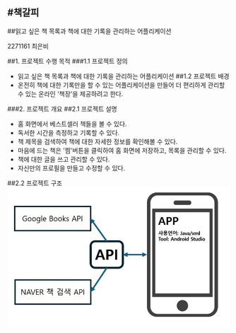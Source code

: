 #책갈피
----------------------------------
##읽고 싶은 책 목록과 책에 대한 기록을 관리하는 어플리케이션

2271161 최은비

##1. 프로젝트 수행 목적
###1.1 프로젝트 정의
 * 읽고 싶은 책 목록과 책에 대한 기록을 관리하는 어플리케이션
##1.2 프로젝트 배경
 * 온전히 책에 대한 기록만을 할 수 있는 어플리케이션을 만들어 더 편리하게 관리할 수 있는 온라인 '책장'을 제공하려고 한다.

###2. 프로젝트 개요
##2.1 프로젝트 설명

* 홈 화면에서 베스트셀러 책들을 볼 수 있다.
* 독서한 시간을 측정하고 기록할 수 있다.
* 책 제목을 검색하여 책에 대한 자세한 정보를 확인해볼 수 있다.
* 마음에 드는 책은 '찜'버튼을 클릭하여 홈 화면에 저장하고, 목록을 관리할 수 있다.
* 책에 대한 글을 쓰고 관리할 수 있다.
* 자신만의 프로필을 만들고 수정할 수 있다.

##2.2 프로젝트 구조
![로컬 이미지](app.JPG)
